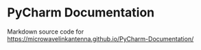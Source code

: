 # PyCharm Documentation

Markdown source code for https://microwavelinkantenna.github.io/PyCharm-Documentation/

